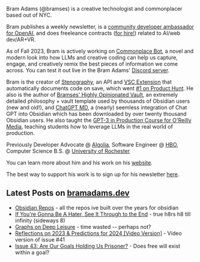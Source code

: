 Bram Adams (@bramses) is a creative technologist and commonplacer based out of NYC. 

Bram publishes a weekly newsletter, is a [community developer ambassador for OpenAI](https://platform.openai.com/ambassadors), and does freeleance contracts ([for hire!](https://www.bramadams.dev/consulting/)) related to AI/web dev/AR+VR. 

As of Fall 2023, Bram is actively working on [Commonplace Bot](https://github.com/bramses/commonplace-bot), a novel and modern look into how LLMs and creative coding can help us capture, engage, and creatively remix the best pieces of information we come across. You can test it out live in the Bram Adams' [Discord server](https://discord.gg/GrgkFP3Je3).

Bram is the creator of [Stenography](https://stenography.dev), an API and [VSC Extension](https://marketplace.visualstudio.com/items?itemName=Stenography.stenography) that automatically documents code on save, which went [#1 on Product Hunt](https://www.producthunt.com/products/stenography#stenography). He also is the author of [Bramses' Highly Opinionated Vault](https://github.com/bramses/bramses-highly-opinionated-vault-2023), an extremely detailed philosophy + vault template used by thousands of Obsidian users (new and old!), and [ChatGPT MD](https://github.com/bramses/chatgpt-md), a (nearly) seemless integration of Chat GPT into Obsidian which has been downloaded by over twenty thousand Obsidian users. He also taught the [GPT-3 in Production Course for O'Reilly Media](https://www.oreilly.com/live-events/gpt-3-in-production/0636920065944/0636920071443/), teaching students how to leverage LLMs in the real world of production.

Previously Developer Advocate @ [Algolia](https://www.algolia.com/), Software Engineer @ [HBO](https://www.hbo.com/), Computer Science B.S. @ [University of Rochester](https://rochester.edu/)

You can learn more about him and his work on his [website](https://www.bramadams.dev/about/). 

The best way to support his work is to sign up for his newsletter [here](https://www.bramadams.dev/#/portal/).


## Latest Posts on [bramadams.dev](https://www.bramadams.dev/)

<!--START_SECTION:feed-->
* [Obsidian Repos](https:&#x2F;&#x2F;www.bramadams.dev&#x2F;obsidian-repos&#x2F;) - all the repos ive built over the years for obsidian
* [If You&#39;re Gonna Be A Hater, See It Through to the End](https:&#x2F;&#x2F;www.bramadams.dev&#x2F;if-youre-gonna-be-a-hater-see-it-through&#x2F;) - true h8rs h8 till infinity (sideways 8)
* [Graphs on Deep Leisure](https:&#x2F;&#x2F;www.bramadams.dev&#x2F;graphs-on-deep-leisure&#x2F;) - time wasted -- perhaps not?
* [Reflections on 2023 &amp; Predictions for 2024 [Video Version]](https:&#x2F;&#x2F;www.bramadams.dev&#x2F;reflections-on-2023-predictions-for-2024-video-version&#x2F;) - Video version of issue #41
* [Issue 43: Are Our Goals Holding Us Prisoner?](https:&#x2F;&#x2F;www.bramadams.dev&#x2F;issue-43&#x2F;) - Does free will exist within a goal?
<!--END_SECTION:feed-->
